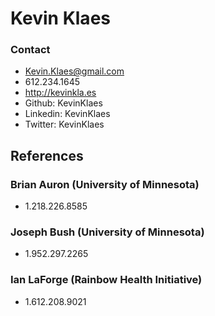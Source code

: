 # Kevin Klaes
### Contact
- Kevin.Klaes@gmail.com
- 612.234.1645
- http://kevinkla.es
- Github: KevinKlaes
- Linkedin: KevinKlaes
- Twitter: KevinKlaes

## References
### Brian Auron (University of Minnesota)
- 1.218.226.8585

### Joseph Bush (University of Minnesota)
- 1.952.297.2265

### Ian LaForge (Rainbow Health Initiative)
- 1.612.208.9021

